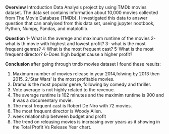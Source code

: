 **Overview**
Introduction
Data Analysis project by using TMDb movies dataset. The data set contains information about 10,000 movies collected from The Movie Database (TMDb). I investigated this data to answer question that can analyised from this data set, useing jupyter nootbook, Python, Numpy, Pandas, and matplotlib.


**Question**
1- What is the averege and maximum runtime of the movies
2- what is th movie with highest and lowest profit?
3- what is the most frequent genres?
4-What is the most frequent cast?
5-What is the most frequent director?
6-Does high budget cause a higher profit?


**Conclusion**
after going through tmdb movies dataset I found these results:
1. Maximum number of movies release in year 2014,folwing by 2013 then 2015. 2.‘Star Wars' is the most profitable movies.
2. Drama is the most popular genre, following by comedy and thriller.
3. Vote average is not highly related to the revenue.
4. The average runtime is 102 minutes and the maximim runtime is 900 and it was a documentary movie.
5. The most frequent cast is Robert De Niro with 72 movies.
6. The most frequent director is Woody Allen.
7. week relationship between budget and profit
8. The trend on releasing movies is increasing over years as it showing in the Total Profit Vs Release Year chart.
